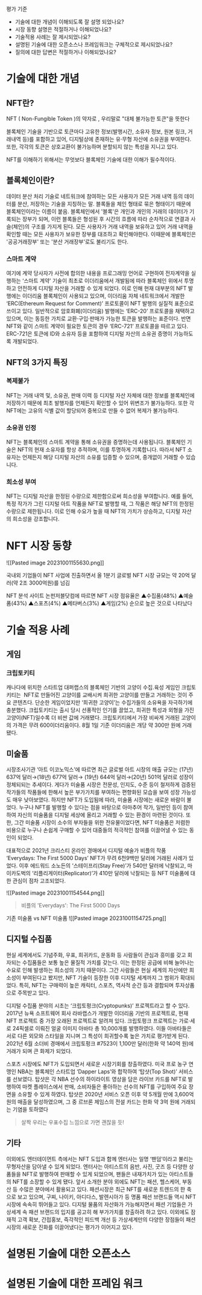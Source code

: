 평가 기준
- 기술에 대한 개념이 이해되도록 잘 설명 되었나요?
- 시장 동향 설명은 적절하거나 이해되었나요?
- 기술적용 사례는 잘 제시되었나요?
- 설명된 기술에 대한 오픈소스나 프레임워크는 구체적으로 제시되었나요?
- 질의에 대한 답변은 적절하거나 이해되었나요?

# 기술에 대한 개념
## NFT란?
NFT ( Non-Fungible Token )의 약자로 , 우리말로 "대체 불가능한 토큰"을 뜻한다

블록체인 기술을 기반으로 토큰마다 고유한 정보(발행시간, 소유자 정보, 원본 링크, 거래내역 등)를 포함하고 있어, 디지털상에 존재하는 유·무형 자산에 소유권을 부여한다. 또한, 각각의 토큰은 상호교환이 불가능하며 분할되지 않는 특성을 지니고 있다.

NFT를 이해하기 위해서는 무엇보다 블록체인 기술에 대한 이해가 필수적이다.
## 블록체인이란?
데이터 분산 처리 기술로 네트워크에 참여하는 모든 사용자가 모든 거래 내역 등의 데이터를 분산, 저장하는 기술을 지칭하는 말.
블록들을 체인 형태로 묶은 형태이기 때문에 블록체인이라는 이름이 붙음.
블록체인에서 '블록'은 개인과 개인의 거래의 데이터가 기록되는 장부가 되며, 이런 블록들은 형성된 후 시간의 흐름에 따라 순차적으로 연결과 사슬(체인)의 구조를 가지게 된다.
모든 사용자가 거래 내역을 보유하고 있어 거래 내역을 확인할 때는 모든 사용자가 보유한 장부를 대조하고 확인해야한다. 이때문에 블록체인은 '공공거래장부' 또는 '분산 거래장부'로도 불리기도 한다.
### 스마트 계약
여기에 계약 당사자가 사전에 합의한 내용을 프로그래밍 언어로 구현하여 전자계약을 실행하는 ‘스마트 계약’ 기술이 최초로 이더리움에서 개발됨에 따라 블록체인 위에서 투명하고 안전하게 디지털 자산을 거래할 수 있게 되었다. 이로 인해 현재 대부분의 NFT 발행에는 이더리움 블록체인이 사용되고 있으며, 이더리움 자체 네트워크에서 개발한 ‘ERC(Ethereum Request for Comment)’ 프로토콜이 NFT 발행의 실질적 표준으로 쓰이고 있다. 일반적으로 암호화폐(이더리움) 발행에는 ‘ERC-20’ 프로토콜을 채택하고 있으며, 이는 동등한 가치로 교환·구입·판매가 가능한 토큰을 발행하는 표준이다. 반면 NFT와 같이 스마트 계약이 필요한 토큰의 경우 ‘ERC-721’ 프로토콜을 따르고 있다. ERC-721은 토큰에 ID와 소유자 등을 포함하여 디지털 자산의 소유권 증명이 가능하도록 개발되었다.
## NFT의 3가지 특징
### 복제불가
NFT는 거래 내역 및, 소유권, 판매 이력 등 디지털 자산 자체에 대한 정보를 블록체인에 저장하기 때문에 최초 발행자를 언제든지 확인할 수 있어 위변조가 불가능하다. 또한 각 NFT에는 고유의 식별 값이 할당되어 중복으로 만들 수 없어 복제가 불가능하다.
### 소유권 인정
NFT는 블록체인의 스마트 계약을 통해 소유권을 증명하는데 사용됩니다. 블록체인 기술은 NFT의 현재 소유자를 항상 추적하며, 이를 투명하게 기록합니다. 따라서 NFT 소유자는 언제든지 해당 디지털 자산의 소유를 입증할 수 있으며, 중개없이 거래할 수 있습니다.
### 희소성 부여
NFT는 디지털 자산을 한정된 수량으로 제한함으로써 희소성을 부여합니다. 예를 들어, 특정 작가가 그린 디지털 아트 작품을 NFT로 발행할 때, 그 작품은 해당 NFT의 한정된 수량으로 제한됩니다. 이로 인해 수요가 높을 때 NFT의 가치가 상승하고, 디지털 자산의 희소성을 강조합니다.

# NFT 시장 동향

![[Pasted image 20231001155630.png]]

국내외 기업들이 NFT 사업에 진출하면서 올 1분기 글로벌 NFT 시장 규모는 약 20억 달러(약 2조 3000억원)를 넘김

NFT 분석 사이트 논펀저블닷컴에 따르면 NFT 시장 점유율은 ▲수집품(48%) ▲예술품(43%) ▲스포츠(4%) ▲메타버스(3%) ▲게임(2%) 순으로 높은 것으로 나타났다

# 기술 적용 사례
## 게임
### 크립토키티
캐나다에 위치한 스타트업 대퍼랩스의 블록체인 기반의 고양이 수집.육성 게임인 크립토키티는  NFT로 만들어진 고양이를 교배시켜 희귀한 고양이를 만들고 거래하는 것이 주요 콘텐츠다. 
단순한 게임이었지만 ‘희귀한 고양이’는 수집가들의 소유욕을 자극하기에 충분했다. 크립토키티는 출시 당시 선풍적인 인기를 끌었고, 희귀한 특성과 외형을 가진 고양이(NFT)일수록 더 비싼 값에 거래됐다. 크립토키티에서 가장 비싸게 거래된 고양이의 가격은 무려 600이더리움이다. 8월 1일 기준 이더리움은 개당 약 300만 원에 거래됐다.

## 미술품
시장조사기관 ‘아트 이코노믹스’에 따르면 최근 글로벌 아트 시장의 매출 규모는 (17년) 637억 달러→(18년) 677억 달러→ (19년) 644억 달러→(20년) 501억 달러로 성장이 정체되되는 추세이다. 게다가 미술품 시장은 전문성, 인지도, 수준 등이 철저하게 검증된 작가들의 작품들에 한해서 높은 부가가치를 부여하는 편향화된 모습을 보여 성장 가능성도 매우 낮아보였다. 하지만 NFT가 도입됨에 따라, 미술품 시장에는 새로운 바람이 불었다. 누구나 NFT를 발행할 수 있다는 점을 바탕으로 아마추어 작가, 일반인 등이 참여하여 자신의 미술품을 디지털 세상에 올리고 거래할 수 있는 환경이 마련된 것이다. 또한, 그간 미술품 시장이 소수의 부자들을 위한 전유물이었다면, NFT 미술품은 저렴한 비용으로 누구나 손쉽게 구매할 수 있어 대중들의 적극적인 참여를 이끌어낼 수 있는 동인이 되었다.

대표적으로 2021년 크리스티 온라인 경매에서 디지털 예술가 비플의 작품 ‘Everydays: The First 5000 Days’ NFT가 무려 6천9백만 달러에 거래된 사례가 있었다. 이후 에드워드 소노든의 ‘스테이프리(Stay Free)’가 540만 달러에 낙찰되고, 마이카도벅의 ‘리플리게이터(Replicator)’가 410만 달러에 낙찰되는 등 NFT 미술품에 대한 관심이 점차 고조되었다.

![[Pasted image 20231001154544.png]]
> 비플의 'Everydays': The First 5000 Days

기존 미술품 vs NFT 미술품
![[Pasted image 20231001154725.png]]
## 디지털 수집품

현실 세계에서도 기념주화, 우표, 희귀카드, 운동화 등 사람들이 관심과 흥미를 갖고 회자되는 수집품들은 보통 높은 물질적 가치를 갖는다. 이는 한정된 공급에 비해 늘어나는 수요로 인해 발생하는 희소성의 가치 때문이다. 그간 사람들은 현실 세계의 자산에만 희소성이 부여된다고 봤지만, NFT 기술이 등장한 이후 디지털 세계까지 그 범위가 확대되었다. 특히, NFT는 구매력이 높은 캐릭터, 스포츠, 역사적 순간 등과 결합되며 투자상품으로 주목받고 있다.

디지털 수집품 분야의 시초는 ‘크립토펑크(Cryptopunks)’ 프로젝트라고 할 수 있다. 2017년 뉴욕 소프트웨어 회사 라바랩스가 개발한 이더리움 기반의 프로젝트로, 현재 NFT 프로젝트 중 가장 오래된 프로젝트로 알려져 있다. 크립토펑크 프로젝트는 가로·세로 24픽셀로 이뤄진 얼굴 이미지 아바타 총 10,000개를 발행하였다. 이들 아바타들은 서로 다른 외모와 스타일을 지니며 그 특성이 희귀할수록 높은 가치로 평가받게 된다. 2021년 6월 소더비 경매에서 크립토펑크 \#7523이 1,100만 달러(한화 약 140억 원)에 거래가 되며 큰 화제가 되었다.

스포츠 시장에도 NFT가 도입되면서 새로운 시장기회를 창출하였다. 미국 프로 농구 연맹인 NBA는 블록체인 스타트업 ‘Dapper Laps’와 합작하여 ‘탑샷(Top Shot)’ 서비스를 선보였다. 탑샷은 각 NBA 선수의 하이라이트 영상을 담은 라이브 카드를 NFT로 발행하여 마켓 플레이스에서 판매, 소비자들은 좋아하는 선수의 NFT를 구입하여 주요 장면을 소유할 수 있게 하였다. 탑샷은 2020년 서비스 오픈 이후 약 5개월 만에 3,600억 원의 매출을 달성하였으며, 그 중 르브론 제임스의 전설 카드는 한화 약 3억 원에 거래되는 기염을 토하였다

> 살짝 우리는 우표수집 느낌으로 가면 괜찮을 듯!

## 기타
이외에도 엔터테이먼트 측에서는 NFT 도입과 함께 엔터사는 일명 ‘팬덤’이라고 불리는 무형자산을 담아낼 수 있게 되었다. 엔터사는 아티스트의 음반, 사진, 굿즈 등 다양한 상품들을 NFT로 발행하여 판매할 수 있게 되었으며, 팬들은 내재가치가 있는 아티스트들의 NFT를 소장할 수 있게 됐다. 
앞서 소개한 분야 외에도 NFT는 패션, 헬스케어, 부동산 등 수많은 분야에서 활용되고 있다. 패션시장은 최근 NFT를 새로운 트렌드의 한 축으로 보고 있으며, 구찌, 나이키, 아디다스, 발렌시아가 등 명품 패션 브랜드들 역시 NFT 시장에 속속히 뛰어들고 있다. 디지털 물품의 자산화가 가능해지면서 패션 기업들은 가상세계 속 패션 브랜드의 입지를 공고히 해 부가가치를 창출하려 하고 있다. 이외에도 잠재적 고객 확보, 간접홍보, 즉각적인 피드백 개선 등 가상세계만의 다양한 장점들이 패션 시장의 새로운 진화를 이끌어냈다는 평가가 이어지고 있다.
# 설명된 기술에 대한 오픈소스


# 설명된 기술에 대한 프레임 워크
